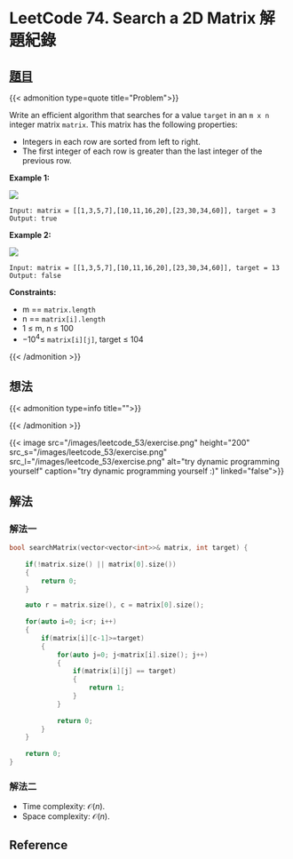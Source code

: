 # LeetCode 74. Search a 2D Matrix 解題紀錄



## [題目](https://leetcode.com/problems/search-a-2d-matrix/)


{{< admonition type=quote title="Problem">}}

Write an efficient algorithm that searches for a value `target` in an `m x n` integer matrix `matrix`. This matrix has the following properties:

- Integers in each row are sorted from left to right.
- The first integer of each row is greater than the last integer of the previous row.
 

**Example 1:**

![](https://assets.leetcode.com/uploads/2020/10/05/mat.jpg)
```
Input: matrix = [[1,3,5,7],[10,11,16,20],[23,30,34,60]], target = 3
Output: true
```
**Example 2:**

![](https://assets.leetcode.com/uploads/2020/10/05/mat2.jpg)
```
Input: matrix = [[1,3,5,7],[10,11,16,20],[23,30,34,60]], target = 13
Output: false
```

**Constraints:**

- m == `matrix.length`
- n == `matrix[i].length`
- 1 $\leq$ m, n $\leq$ 100
- $-10^4 \leq$ `matrix[i][j]`, target $\leq$ 104

{{< /admonition >}}


## 想法

{{< admonition type=info title="">}}


{{< /admonition >}}



{{< image src="/images/leetcode_53/exercise.png"  height="200" 
          src_s="/images/leetcode_53/exercise.png" 
          src_l="/images/leetcode_53/exercise.png" 
alt="try dynamic programming yourself" caption="try dynamic programming yourself :)" linked="false">}}

## 解法

### 解法一

```cpp
bool searchMatrix(vector<vector<int>>& matrix, int target) {
        
    if(!matrix.size() || matrix[0].size())
    {
        return 0;
    }

    auto r = matrix.size(), c = matrix[0].size();
        
    for(auto i=0; i<r; i++)
    {
        if(matrix[i][c-1]>=target)
        {
            for(auto j=0; j<matrix[i].size(); j++)
            {
                if(matrix[i][j] == target)
                {
                    return 1;
                }
            }
            
            return 0;
        }
    }
    
    return 0;
}
```


### 解法二

- Time complexity:  $\mathcal{O}(n)$.
- Space complexity:  $\mathcal{O}(n)$.



## Reference

